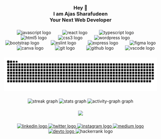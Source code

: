 <h3 align="center">Hey 👋<br> I am Ajas Sharafudeen<br>Your Next Web Developer</h3>

###

<div align="center">
  <img src="https://cdn.jsdelivr.net/gh/devicons/devicon/icons/javascript/javascript-plain.svg" height="30" alt="javascript logo"  />
  <img width="30" />
  <img src="https://cdn.jsdelivr.net/gh/devicons/devicon/icons/react/react-original.svg" height="30" alt="react logo"  />
  <img width="30" />
  <img src="https://cdn.jsdelivr.net/gh/devicons/devicon/icons/typescript/typescript-original.svg" height="30" alt="typescript logo"  />
  <img width="30" />
  <img src="https://cdn.jsdelivr.net/gh/devicons/devicon/icons/html5/html5-original.svg" height="30" alt="html5 logo"  />
  <img width="30" />
  <img src="https://cdn.jsdelivr.net/gh/devicons/devicon/icons/css3/css3-original.svg" height="30" alt="css3 logo"  />
  <img width="30" />
  <img src="https://cdn.simpleicons.org/wordpress/21759B" height="30" alt="wordpress logo"  />
  <img width="30" />
  <img src="https://cdn.jsdelivr.net/gh/devicons/devicon/icons/bootstrap/bootstrap-original.svg" height="30" alt="bootstrap logo"  />
  <img width="30" />
  <img src="https://cdn.jsdelivr.net/gh/devicons/devicon/icons/eslint/eslint-original.svg" height="30" alt="eslint logo"  />
  <img width="30" />
  <img src="https://skillicons.dev/icons?i=express" height="30" alt="express logo"  />
  <img width="30" />
  <img src="https://cdn.jsdelivr.net/gh/devicons/devicon/icons/figma/figma-original.svg" height="30" alt="figma logo"  />
  <img width="30" />
  <img src="https://cdn.jsdelivr.net/gh/devicons/devicon/icons/canva/canva-original.svg" height="30" alt="canva logo"  />
  <img width="30" />
  <img src="https://cdn.jsdelivr.net/gh/devicons/devicon/icons/git/git-original.svg" height="30" alt="git logo"  />
  <img width="30" />
  <img src="https://skillicons.dev/icons?i=github" height="30" alt="github logo"  />
  <img width="30" />
  <img src="https://cdn.simpleicons.org/visualstudiocode/007ACC" height="30" alt="vscode logo"  />
</div>

###

<img src="https://raw.githubusercontent.com/ajas-sharafudeen/ajas-sharafudeen/output/snake.svg" alt="Snake animation" />

###

<div align="center">
  <img src="https://streak-stats.demolab.com?user=ajas-sharafudeen&locale=en&mode=daily&theme=merko&hide_border=true&border_radius=5&date_format=M%20j%5B,%20Y%5D&order=3" height="150" alt="streak graph"  />
  <img src="https://github-readme-stats.vercel.app/api?username=ajas-sharafudeen&hide_title=false&hide_rank=true&show_icons=true&include_all_commits=true&count_private=true&disable_animations=false&theme=merko&locale=en&hide_border=true&order=1&custom_title=Current%20Stats" height="150" alt="stats graph"  />
  <img src="https://github-readme-activity-graph.vercel.app/graph?username=ajas-sharafudeen&radius=16&theme=redical&area=true&order=5&hide_border=true&custom_title=Contribution%20Graph&hide_title=false" height="300" alt="activity-graph graph"  />
</div>

###

<div align="center">
  <img height="45" src="https://www.codewars.com/users/ajas-sharafudeen/badges/large"  />
</div>

###

<div align="center">
  <a href="https://www.linkedin.com/in/ajas-sharafudeen/" target="_blank">
    <img src="https://img.shields.io/static/v1?message=LinkedIn&logo=linkedin&label=&color=0077B5&logoColor=white&labelColor=&style=for-the-badge" height="35" alt="linkedin logo"  />
  </a>
  <a href="https://twitter.com/AjasSharafudeen" target="_blank">
    <img src="https://img.shields.io/static/v1?message=Twitter&logo=twitter&label=&color=1DA1F2&logoColor=white&labelColor=&style=for-the-badge" height="35" alt="twitter logo"  />
  </a>
  <a href="https://www.instagram.com/ajas.95/" target="_blank">
    <img src="https://img.shields.io/static/v1?message=Instagram&logo=instagram&label=&color=E4405F&logoColor=white&labelColor=&style=for-the-badge" height="35" alt="instagram logo"  />
  </a>
  <a href="https://medium.com/@ajas.sharafudeen" target="_blank">
    <img src="https://img.shields.io/static/v1?message=Medium&logo=medium&label=&color=12100E&logoColor=white&labelColor=&style=for-the-badge" height="35" alt="medium logo"  />
  </a>
  <a href="https://dev.to/ajassharafudeen" target="_blank">
    <img src="https://img.shields.io/static/v1?message=dev.to&logo=dev.to&label=&color=0A0A0&logoColor=white&labelColor=&style=for-the-badge" height="35" alt="devto logo"  />
  </a>
  <img src="https://img.shields.io/static/v1?message=HackerRank&logo=hackerrank&label=&color=2EC866&logoColor=white&labelColor=&style=for-the-badge" height="35" alt="hackerrank logo"  />
</div>

###
